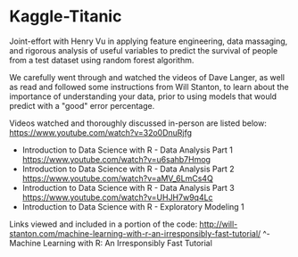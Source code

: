 # Kaggle-Titanic
Joint-effort with Henry Vu in applying feature engineering, data massaging, and rigorous analysis of useful variables to predict the survival of people from a test dataset using random forest algorithm.

We carefully went through and watched the videos of Dave Langer, as well as read and followed some instructions from Will Stanton, to learn about the importance of understanding your data, prior to using models that would predict with a "good" error percentage.

Videos watched and thoroughly discussed in-person are listed below:
https://www.youtube.com/watch?v=32o0DnuRjfg 
- Introduction to Data Science with R - Data Analysis Part 1
https://www.youtube.com/watch?v=u6sahb7Hmog 
- Introduction to Data Science with R - Data Analysis Part 2
https://www.youtube.com/watch?v=aMV_6LmCs4Q 
- Introduction to Data Science with R - Data Analysis Part 3
https://www.youtube.com/watch?v=UHJH7w9q4Lc 
- Introduction to Data Science with R - Exploratory Modeling 1

Links viewed and included in a portion of the code:
http://will-stanton.com/machine-learning-with-r-an-irresponsibly-fast-tutorial/ 
^- Machine Learning with R: An Irresponsibly Fast Tutorial
